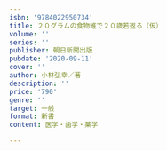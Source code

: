 ```yaml
---
isbn: '9784022950734'
title: ２０グラムの食物維で２０歳若返る（仮）
volume: ''
series: ''
publisher: 朝日新聞出版
pubdate: '2020-09-11'
cover: ''
author: 小林弘幸／著
description: ''
price: '790'
genre: ''
target: 一般
format: 新書
content: 医学・歯学・薬学

---
```

